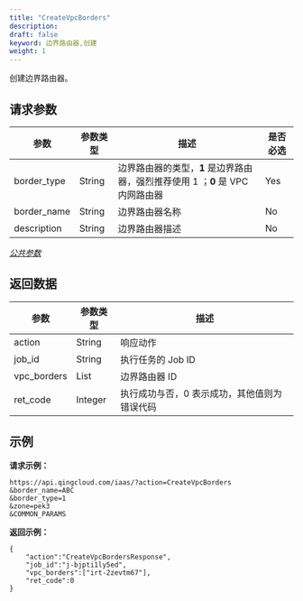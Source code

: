 ```yaml
---
title: "CreateVpcBorders"
description: 
draft: false
keyword: 边界路由器,创建
weight: 1
---
```


创建边界路由器。


## 请求参数

| 参数 | 参数类型 | 描述 | 是否必选 |
| --- | --- | --- | --- |
| border_type | String | 边界路由器的类型，**1** 是边界路由器，强烈推荐使用 1 ；**0** 是 VPC 内网路由器 | Yes |
| border_name | String | 边界路由器名称 | No |
| description | String | 边界路由器描述 | No |

[_公共参数_](../../get_api/parameters/)

## 返回数据

| 参数 | 参数类型 | 描述 |
| --- | --- | --- |
| action | String | 响应动作 |
| job_id | String | 执行任务的 Job ID |
| vpc_borders | List | 边界路由器 ID |
| ret_code | Integer | 执行成功与否，0 表示成功，其他值则为错误代码 |

## 示例

**请求示例：**

```
https://api.qingcloud.com/iaas/?action=CreateVpcBorders
&border_name=ABC
&border_type=1
&zone=pek3
&COMMON_PARAMS
```

**返回示例：**

```
{
    "action":"CreateVpcBordersResponse",
    "job_id":"j-bjpti1ly5ed",
    "vpc_borders":["irt-2zevtm67"],
    "ret_code":0
}
```
